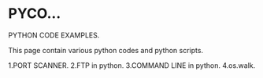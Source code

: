 # PYCO...

PYTHON CODE EXAMPLES.

This page contain various python codes and python scripts.

1.PORT SCANNER.
2.FTP in python.
3.COMMAND LINE in python.
4.os.walk.

